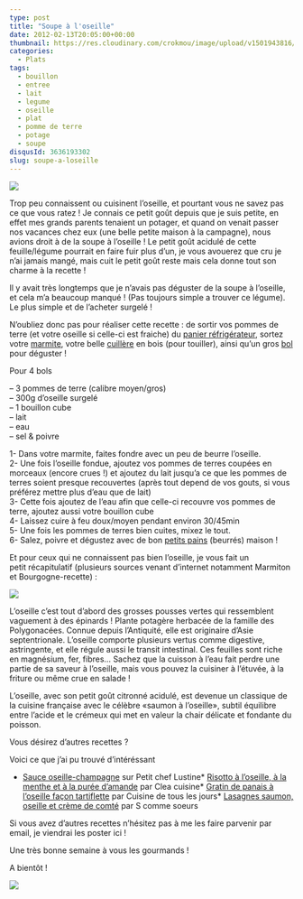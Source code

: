 ```yaml
---
type: post
title: "Soupe à l'oseille"
date: 2012-02-13T20:05:00+00:00
thumbnail: https://res.cloudinary.com/crokmou/image/upload/v1501943816/20120212_Soupe_oseille_0013.jpg
categories: 
  - Plats
tags: 
  - bouillon
  - entree
  - lait
  - legume
  - oseille
  - plat
  - pomme de terre
  - potage
  - soupe
disqusId: 3636193302
slug: soupe-a-loseille
---
```


[![](http://4.bp.blogspot.com/-YixO1xAWlVY/UCbLDoy-FxI/AAAAAAAAC_g/obvEQJGYpRQ/s320/20120212_Soupe_oseille_bann.jpg)](http://4.bp.blogspot.com/-YixO1xAWlVY/UCbLDoy-FxI/AAAAAAAAC_g/obvEQJGYpRQ/s1600/20120212_Soupe_oseille_bann.jpg)

Trop peu connaissent ou cuisinent l’oseille, et pourtant vous ne savez pas ce que vous ratez ! Je connais ce petit goût depuis que je suis petite, en effet mes grands parents tenaient un potager, et quand on venait passer nos vacances chez eux (une belle petite maison à la campagne), nous avions droit à de la soupe à l’oseille ! Le petit goût acidulé de cette feuille/légume pourrait en faire fuir plus d’un, je vous avouerez que cru je n’ai jamais mangé, mais cuit le petit goût reste mais cela donne tout son charme à la recette !

Il y avait très longtemps que je n’avais pas déguster de la soupe à l’oseille, et cela m’a beaucoup manqué ! (Pas toujours simple a trouver ce légume). Le plus simple et de l’acheter surgelé !

N’oubliez donc pas pour réaliser cette recette : de sortir vos pommes de terre (et votre oseille si celle-ci est fraiche) du [panier réfrigérateur](http://www.rueducommerce.fr/m/pl/malid:15123390), sortez votre [marmite](http://www.rueducommerce.fr/m/pl/malid:15123302), votre belle [cuillère](http://www.rueducommerce.fr/m/pl/malid:43774626) en bois (pour touiller), ainsi qu’un gros [bol](http://www.rueducommerce.fr/m/pl/malid:4769881) pour déguster !

Pour 4 bols

– 3 pommes de terre (calibre moyen/gros)  
– 300g d’oseille surgelé  
– 1 bouillon cube  
– lait  
– eau  
– sel & poivre

1- Dans votre marmite, faites fondre avec un peu de beurre l’oseille.  
2- Une fois l’oseille fondue, ajoutez vos pommes de terres coupées en morceaux (encore crues !) et ajoutez du lait jusqu’a ce que les pommes de terres soient presque recouvertes (après tout depend de vos gouts, si vous préférez mettre plus d’eau que de lait)  
3- Cette fois ajoutez de l’eau afin que celle-ci recouvre vos pommes de terre, ajoutez aussi votre bouillon cube  
4- Laissez cuire à feu doux/moyen pendant environ 30/45min  
5- Une fois les pommes de terres bien cuites, mixez le tout.  
6- Salez, poivre et dégustez avec de bon [petits pains](http://crokmou.blogspot.com/2012/02/petits-pains-sans-petrissage.html) (beurrés) maison !

Et pour ceux qui ne connaissent pas bien l’oseille, je vous fait un petit récapitulatif (plusieurs sources venant d’internet notamment Marmiton et Bourgogne-recette) :

[![](http://2.bp.blogspot.com/-goPG_GCmTkU/TzlPysY8moI/AAAAAAAABw4/sj3oEa3gFyk/s1600/oseille-boyard.jpg)](http://2.bp.blogspot.com/-goPG_GCmTkU/TzlPysY8moI/AAAAAAAABw4/sj3oEa3gFyk/s1600/oseille-boyard.jpg)

L’oseille c’est tout d’abord des grosses pousses vertes qui ressemblent vaguement à des épinards ! Plante potagère herbacée de la famille des Polygonacées. Connue depuis l’Antiquité, elle est originaire d’Asie septentrionale. L’oseille comporte plusieurs vertus comme digestive, astringente, et elle régule aussi le transit intestinal. Ces feuilles sont riche en magnésium, fer, fibres… Sachez que la cuisson à l’eau fait perdre une partie de sa saveur à l’oseille, mais vous pouvez la cuisiner à l’étuvée, à la friture ou même crue en salade !

L’oseille, avec son petit goût citronné acidulé, est devenue un classique de la cuisine française avec le célèbre «saumon à l’oseille», subtil équilibre entre l’acide et le crémeux qui met en valeur la chair délicate et fondante du poisson.

Vous désirez d’autres recettes ?

Voici ce que j’ai pu trouvé d’intéréssant   

*   [Sauce oseille-champagne](http://www.petitcheflustine.com/article-sauce-oseille-champagne-53711646.html) sur Petit chef Lustine*   [Risotto à l’oseille, à la menthe et à la purée d’amande](http://www.cleacuisine.fr/plats-vegetariens/risotto-a-loseille-a-la-menthe-et-a-la-puree-damande/) par Clea cuisine*   [Gratin de panais à l’oseille façon tartiflette](http://cuisinedetouslesjours.over-blog.com/article-gratin-de-panais-a-l-oseille-fa-on-tartiflette-99095252.html) par Cuisine de tous les jours*   [Lasagnes saumon, oseille et crème de comté](http://www.s-commesoeurs.com/article-lasagnes-saumon-oseille-et-creme-de-comte-pour-le-challenge-comte-72422627.html) par S comme soeurs

Si vous avez d’autres recettes n’hésitez pas à me les faire parvenir par email, je viendrai les poster ici !

Une très bonne semaine à vous les gourmands !

A bientôt !

[![](http://4.bp.blogspot.com/-2bLosyMFac4/TxhFg0sR2dI/AAAAAAAABec/Mzg1OnlXUmM/s1600/Signature+copie.jpg)](http://4.bp.blogspot.com/-2bLosyMFac4/TxhFg0sR2dI/AAAAAAAABec/Mzg1OnlXUmM/s1600/Signature+copie.jpg)